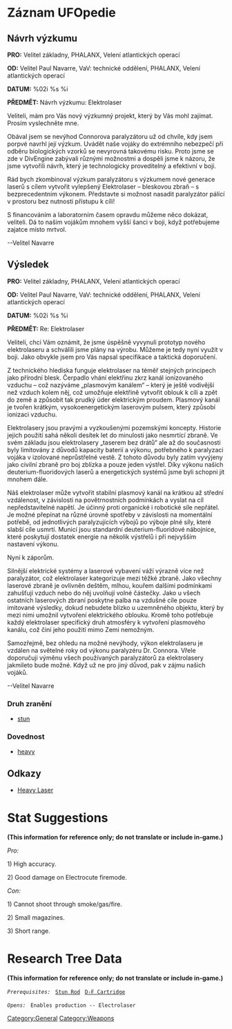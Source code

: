 # Záznam UFOpedie

## Návrh výzkumu

**PRO:** Velitel základny, PHALANX, Velení atlantických operací

**OD:** Velitel Paul Navarre, VaV: technické oddělení, PHALANX, Velení
atlantických operací

**DATUM:** %02i %s %i

**PŘEDMĚT:** Návrh výzkumu: Elektrolaser

Veliteli, mám pro Vás nový výzkumný projekt, který by Vás mohl zajímat.
Prosím vyslechněte mne.

Obával jsem se nevýhod Connorova paralyzátoru už od chvíle, kdy jsem
porpvé navrhl její výzkum. Uvádět naše vojáky do extrémního nebezpečí
při odběru biologických vzorků se nevyrovná takovému risku. Proto jsme
se zde v DivEngine zabývali různými možnostmi a dospěli jsme k názoru,
že jsme vytvořili návrh, který je technologicky proveditelný a efektivní
v boji.

Rád bych zkombinoval výzkum paralyzátoru s výzkumem nové generace laserů
s cílem vytvořit vylepšený Elektrolaser – bleskovou zbraň – s
bezprecedentním výkonem. Představte si možnost nasadit paralyzátor
pálící v prostoru bez nutnosti přístupu k cíli!

S financováním a laboratorním časem opravdu můžeme něco dokázat,
veliteli. Dá to našim vojákům mnohem vyšší šanci v boji, když
potřebujeme zajatce místo mrtvol.

--Velitel Navarre

## Výsledek

**PRO:** Velitel základny, PHALANX, Velení atlantických operací

**OD:** Velitel Paul Navarre, VaV: technické oddělení, PHALANX, Velení
atlantických operací

**DATUM:** %02i %s %i

**PŘEDMĚT:** Re: Elektrolaser

Veliteli, chci Vám oznámit, že jsme úspěšně vyvynuli prototyp nového
elektrolaseru a schválili jsme plány na výrobu. Můžeme je tedy nyní
využít v boji. Jako obvykle jsem pro Vás napsal specifikace a taktická
doporučení.

Z technického hlediska funguje elektrolaser na téměř stejných principech
jako přírodní blesk. Čerpadlo vhání elektřinu zkrz kanál ionizovaného
vzduchu – což nazýváme „plasmovým kanálem“ – který je ještě vodivější
než vzduch kolem něj, což umožňuje elektřině vytvořit oblouk k cíli a
zpět do země a způsobit tak prudký úder elektrickým proudem. Plasmový
kanál je tvořen krátkým, vysokoenergetickým laserovým pulsem, který
způsobí ionizaci vzduchu.

Elektrolasery jsou pravými a vyzkoušenými pozemskými koncepty. Historie
jejich použití sahá několi desítek let do minulosti jako nesmrtící
zbraně. Ve svém základu jsou elektrolasery „taserem bez drátů“ ale až do
současnosti byly limitovány z důvodů kapacity baterií a výkonu,
potřebného k paralyzaci vojáka v izolované neprůstřelné vestě. Z tohoto
důvodu byly zatím vyvýjeny jako civilní zbraně pro boj zblízka a pouze
jeden výstřel. Díky výkonu našich deuterium-fluoridových laserů a
energetických systémů jsme byli schopni jít mnohem dále.

Náš elektrolaser může vytvořit stabilní plasmový kanál na krátkou až
střední vzdálenost, v závislosti na povětrnostních podmínkách a vyslat
na cíl nepředstavitelné napětí. Je účinný proti organické i robotické
síle nepřátel. Je možné přepínat na různé úrovně spotřeby v závislosti
na momentální potřebě, od jednotlivých paralyzujících výbojů po výboje
plné síly, které slabší cíle usmrtí. Municí jsou standardní
deuterium-fluoridové nábojnice, které poskytují dostatek energie na
několik výstřelů i při nejvyšším nastavení výkonu.

Nyní k záporům.

Silnější elektrické systémy a laserové vybavení váží výrazně více než
paralyzátor, což elektrolaser kategorizuje mezi těžké zbraně. Jako
všechny laserové zbraně je ovlivněn deštěm, mlhou, kouřem dalšími
podmínkami zahušťují vzduch nebo do něj uvolňují volné částečky. Jako u
všech ostatních laserových zbraní poskytne palba na vzdušné cíle pouze
imitované výsledky, dokud nebudete blízko u uzemněného objektu, který by
mezi nimi umožnil vytvoření elektrického oblouku. Kromě toho potřebuje
každý elektrolaser specifický druh atmosféry k vytvoření plasmového
kanálu, což činí jeho použití mimo Zemi nemožným.

Samozřejmě, bez ohledu na možné nevýhody, výkon elektrolaseru je vzdálen
na světelné roky od výkonu paralyzéru Dr. Connora. Vřele doporučuji
výměnu všech používaných paralyzátorů za elektrolasery jakmileto bude
možné. Když už ne pro jiný důvod, pak v zájmu našich vojáků.

--Velitel Navarre

### Druh zranění

- [stun](Damage/stun_electro "wikilink")

### Dovednost

- [heavy](Skills/heavy "wikilink")

## Odkazy

- [Heavy Laser](Equipment/Primary_Weapons/Heavy_Laser "wikilink")

# Stat Suggestions

**(This information for reference only; do not translate or include
in-game.)**

*Pro:*

1\) High accuracy.

2\) Good damage on Electrocute firemode.

*Con:*

1\) Cannot shoot through smoke/gas/fire.

2\) Small magazines.

3\) Short range.

# Research Tree Data

**(This information for reference only; do not translate or include
in-game.)**

*`Prerequisites:`*
` `[`Stun Rod`](Equipment/Secondary_Weapons/Stun_Rod "wikilink")
` `[`D-F Cartridge`](Equipment/Ammunition/D-F_Cartridge "wikilink")

*`Opens:`*
` Enables production -- Electrolaser`

[Category:General](Category:General "wikilink")
[Category:Weapons](Category:Weapons "wikilink")